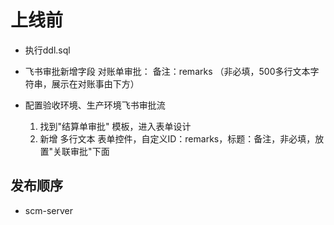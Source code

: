 # 上线前

- 执行ddl.sql

- 飞书审批新增字段
  对账单审批：
  备注：remarks （非必填，500多行文本字符串，展示在对账事由下方）

- 配置验收环境、生产环境飞书审批流
    1. 找到"结算单审批" 模板，进入表单设计
    2. 新增 多行文本 表单控件，自定义ID：remarks，标题：备注，非必填，放置"关联审批"下面

## 发布顺序

- scm-server







